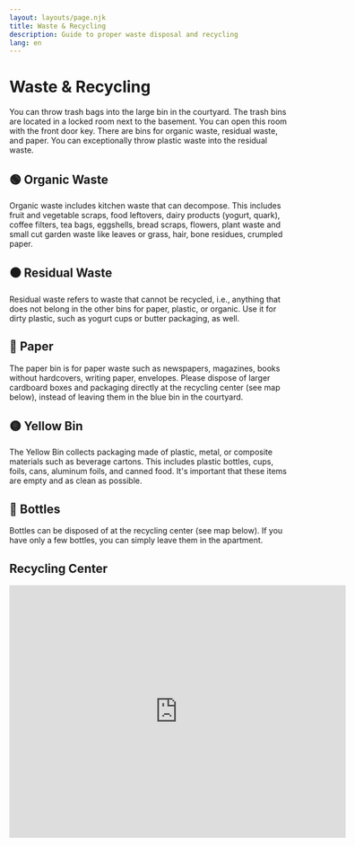 ```yaml
---
layout: layouts/page.njk
title: Waste & Recycling
description: Guide to proper waste disposal and recycling
lang: en
---
```


# Waste & Recycling

You can throw trash bags into the large bin in the courtyard. The trash bins are located in a locked room next to the basement. You can open this room with the front door key. There are bins for organic waste, residual waste, and paper. You can exceptionally throw plastic waste into the residual waste.

## 🟢 Organic Waste

Organic waste includes kitchen waste that can decompose. This includes fruit and vegetable scraps, food leftovers, dairy products (yogurt, quark), coffee filters, tea bags, eggshells, bread scraps, flowers, plant waste and small cut garden waste like leaves or grass, hair, bone residues, crumpled paper.

## ⚫ Residual Waste

Residual waste refers to waste that cannot be recycled, i.e., anything that does not belong in the other bins for paper, plastic, or organic. Use it for dirty plastic, such as yogurt cups or butter packaging, as well.

## 🔵 Paper

The paper bin is for paper waste such as newspapers, magazines, books without hardcovers, writing paper, envelopes. Please dispose of larger cardboard boxes and packaging directly at the recycling center (see map below), instead of leaving them in the blue bin in the courtyard.

## 🟡 Yellow Bin

The Yellow Bin collects packaging made of plastic, metal, or composite materials such as beverage cartons. This includes plastic bottles, cups, foils, cans, aluminum foils, and canned food. It's important that these items are empty and as clean as possible.

## 🍾 Bottles

Bottles can be disposed of at the recycling center (see map below). If you have only a few bottles, you can simply leave them in the apartment.

## Recycling Center

<iframe src="https://www.google.com/maps/embed?pb=!1m18!1m12!1m3!1d4241.4956412701695!2d9.680589780206875!3d47.544215248287095!2m3!1f0!2f0!3f0!3m2!1i1024!2i768!4f13.1!3m3!1m2!1s0x479b0da99227d63d%3A0xb6ccd7bb7c11587a!2sWertstoff%20Platz!5e0!3m2!1sen!2sde!4v1711201681913!5m2!1sen!2sde" title="Map showing location of Recycling Center" width="600" height="450" style="border:0;" allowfullscreen="" loading="lazy" referrerpolicy="no-referrer-when-downgrade"></iframe>